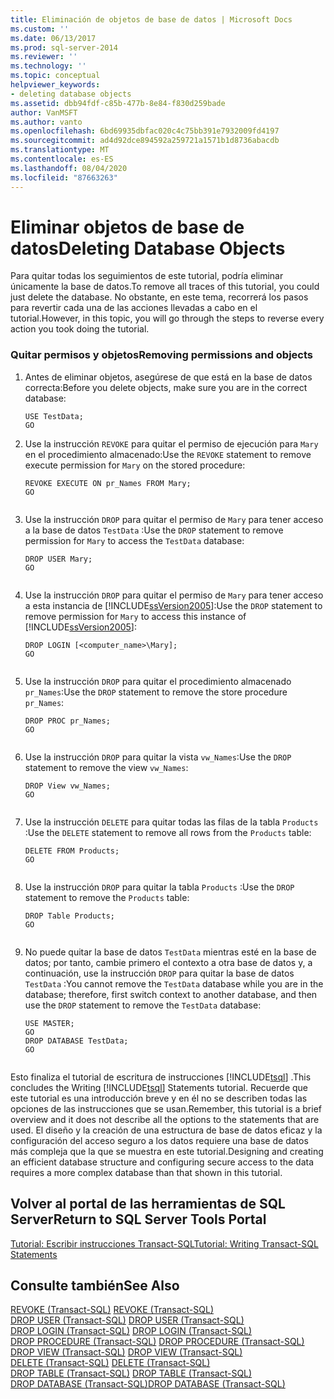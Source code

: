 ```yaml
---
title: Eliminación de objetos de base de datos | Microsoft Docs
ms.custom: ''
ms.date: 06/13/2017
ms.prod: sql-server-2014
ms.reviewer: ''
ms.technology: ''
ms.topic: conceptual
helpviewer_keywords:
- deleting database objects
ms.assetid: dbb94fdf-c85b-477b-8e84-f830d259bade
author: VanMSFT
ms.author: vanto
ms.openlocfilehash: 6bd69935dbfac020c4c75bb391e7932009fd4197
ms.sourcegitcommit: ad4d92dce894592a259721a1571b1d8736abacdb
ms.translationtype: MT
ms.contentlocale: es-ES
ms.lasthandoff: 08/04/2020
ms.locfileid: "87663263"
---
```

# <a name="deleting-database-objects"></a><span data-ttu-id="05d33-102">Eliminar objetos de base de datos</span><span class="sxs-lookup"><span data-stu-id="05d33-102">Deleting Database Objects</span></span>
  <span data-ttu-id="05d33-103">Para quitar todas los seguimientos de este tutorial, podría eliminar únicamente la base de datos.</span><span class="sxs-lookup"><span data-stu-id="05d33-103">To remove all traces of this tutorial, you could just delete the database.</span></span> <span data-ttu-id="05d33-104">No obstante, en este tema, recorrerá los pasos para revertir cada una de las acciones llevadas a cabo en el tutorial.</span><span class="sxs-lookup"><span data-stu-id="05d33-104">However, in this topic, you will go through the steps to reverse every action you took doing the tutorial.</span></span>  
  
### <a name="removing-permissions-and-objects"></a><span data-ttu-id="05d33-105">Quitar permisos y objetos</span><span class="sxs-lookup"><span data-stu-id="05d33-105">Removing permissions and objects</span></span>  
  
1.  <span data-ttu-id="05d33-106">Antes de eliminar objetos, asegúrese de que está en la base de datos correcta:</span><span class="sxs-lookup"><span data-stu-id="05d33-106">Before you delete objects, make sure you are in the correct database:</span></span>  
  
    ```  
    USE TestData;  
    GO  
    ```  
  
2.  <span data-ttu-id="05d33-107">Use la instrucción `REVOKE` para quitar el permiso de ejecución para `Mary` en el procedimiento almacenado:</span><span class="sxs-lookup"><span data-stu-id="05d33-107">Use the `REVOKE` statement to remove execute permission for `Mary` on the stored procedure:</span></span>  
  
    ```  
    REVOKE EXECUTE ON pr_Names FROM Mary;  
    GO  
  
    ```  
  
3.  <span data-ttu-id="05d33-108">Use la instrucción `DROP` para quitar el permiso de `Mary` para tener acceso a la base de datos `TestData` :</span><span class="sxs-lookup"><span data-stu-id="05d33-108">Use the `DROP` statement to remove permission for `Mary` to access the `TestData` database:</span></span>  
  
    ```  
    DROP USER Mary;  
    GO  
  
    ```  
  
4.  <span data-ttu-id="05d33-109">Use la instrucción `DROP` para quitar el permiso de `Mary` para tener acceso a esta instancia de [!INCLUDE[ssVersion2005](../includes/ssversion2005-md.md)]:</span><span class="sxs-lookup"><span data-stu-id="05d33-109">Use the `DROP` statement to remove permission for `Mary` to access this instance of [!INCLUDE[ssVersion2005](../includes/ssversion2005-md.md)]:</span></span>  
  
    ```  
    DROP LOGIN [<computer_name>\Mary];  
    GO  
  
    ```  
  
5.  <span data-ttu-id="05d33-110">Use la instrucción `DROP` para quitar el procedimiento almacenado `pr_Names`:</span><span class="sxs-lookup"><span data-stu-id="05d33-110">Use the `DROP` statement to remove the store procedure `pr_Names`:</span></span>  
  
    ```  
    DROP PROC pr_Names;  
    GO  
  
    ```  
  
6.  <span data-ttu-id="05d33-111">Use la instrucción `DROP` para quitar la vista `vw_Names`:</span><span class="sxs-lookup"><span data-stu-id="05d33-111">Use the `DROP` statement to remove the view `vw_Names`:</span></span>  
  
    ```  
    DROP View vw_Names;  
    GO  
  
    ```  
  
7.  <span data-ttu-id="05d33-112">Use la instrucción `DELETE` para quitar todas las filas de la tabla `Products` :</span><span class="sxs-lookup"><span data-stu-id="05d33-112">Use the `DELETE` statement to remove all rows from the `Products` table:</span></span>  
  
    ```  
    DELETE FROM Products;  
    GO  
  
    ```  
  
8.  <span data-ttu-id="05d33-113">Use la instrucción `DROP` para quitar la tabla `Products` :</span><span class="sxs-lookup"><span data-stu-id="05d33-113">Use the `DROP` statement to remove the `Products` table:</span></span>  
  
    ```  
    DROP Table Products;  
    GO  
  
    ```  
  
9. <span data-ttu-id="05d33-114">No puede quitar la base de datos `TestData` mientras esté en la base de datos; por tanto, cambie primero el contexto a otra base de datos y, a continuación, use la instrucción `DROP` para quitar la base de datos `TestData` :</span><span class="sxs-lookup"><span data-stu-id="05d33-114">You cannot remove the `TestData` database while you are in the database; therefore, first switch context to another database, and then use the `DROP` statement to remove the `TestData` database:</span></span>  
  
    ```  
    USE MASTER;  
    GO  
    DROP DATABASE TestData;  
    GO  
  
    ```  
  
 <span data-ttu-id="05d33-115">Esto finaliza el tutorial de escritura de instrucciones [!INCLUDE[tsql](../includes/tsql-md.md)] .</span><span class="sxs-lookup"><span data-stu-id="05d33-115">This concludes the Writing [!INCLUDE[tsql](../includes/tsql-md.md)] Statements tutorial.</span></span> <span data-ttu-id="05d33-116">Recuerde que este tutorial es una introducción breve y en él no se describen todas las opciones de las instrucciones que se usan.</span><span class="sxs-lookup"><span data-stu-id="05d33-116">Remember, this tutorial is a brief overview and it does not describe all the options to the statements that are used.</span></span> <span data-ttu-id="05d33-117">El diseño y la creación de una estructura de base de datos eficaz y la configuración del acceso seguro a los datos requiere una base de datos más compleja que la que se muestra en este tutorial.</span><span class="sxs-lookup"><span data-stu-id="05d33-117">Designing and creating an efficient database structure and configuring secure access to the data requires a more complex database than that shown in this tutorial.</span></span>  
  
## <a name="return-to-sql-server-tools-portal"></a><span data-ttu-id="05d33-118">Volver al portal de las herramientas de SQL Server</span><span class="sxs-lookup"><span data-stu-id="05d33-118">Return to SQL Server Tools Portal</span></span>  
 [<span data-ttu-id="05d33-119">Tutorial: Escribir instrucciones Transact-SQL</span><span class="sxs-lookup"><span data-stu-id="05d33-119">Tutorial: Writing Transact-SQL Statements</span></span>](tutorial-writing-transact-sql-statements.md)  
  
## <a name="see-also"></a><span data-ttu-id="05d33-120">Consulte también</span><span class="sxs-lookup"><span data-stu-id="05d33-120">See Also</span></span>  
 <span data-ttu-id="05d33-121">[REVOKE &#40;Transact-SQL&#41;](/sql/t-sql/statements/revoke-transact-sql) </span><span class="sxs-lookup"><span data-stu-id="05d33-121">[REVOKE &#40;Transact-SQL&#41;](/sql/t-sql/statements/revoke-transact-sql) </span></span>  
 <span data-ttu-id="05d33-122">[DROP USER &#40;Transact-SQL&#41;](/sql/t-sql/statements/drop-user-transact-sql) </span><span class="sxs-lookup"><span data-stu-id="05d33-122">[DROP USER &#40;Transact-SQL&#41;](/sql/t-sql/statements/drop-user-transact-sql) </span></span>  
 <span data-ttu-id="05d33-123">[DROP LOGIN &#40;Transact-SQL&#41;](/sql/t-sql/statements/drop-login-transact-sql) </span><span class="sxs-lookup"><span data-stu-id="05d33-123">[DROP LOGIN &#40;Transact-SQL&#41;](/sql/t-sql/statements/drop-login-transact-sql) </span></span>  
 <span data-ttu-id="05d33-124">[DROP PROCEDURE &#40;Transact-SQL&#41;](/sql/t-sql/statements/drop-procedure-transact-sql) </span><span class="sxs-lookup"><span data-stu-id="05d33-124">[DROP PROCEDURE &#40;Transact-SQL&#41;](/sql/t-sql/statements/drop-procedure-transact-sql) </span></span>  
 <span data-ttu-id="05d33-125">[DROP VIEW &#40;Transact-SQL&#41;](/sql/t-sql/statements/drop-view-transact-sql) </span><span class="sxs-lookup"><span data-stu-id="05d33-125">[DROP VIEW &#40;Transact-SQL&#41;](/sql/t-sql/statements/drop-view-transact-sql) </span></span>  
 <span data-ttu-id="05d33-126">[DELETE &#40;Transact-SQL&#41;](/sql/t-sql/statements/delete-transact-sql) </span><span class="sxs-lookup"><span data-stu-id="05d33-126">[DELETE &#40;Transact-SQL&#41;](/sql/t-sql/statements/delete-transact-sql) </span></span>  
 <span data-ttu-id="05d33-127">[DROP TABLE &#40;Transact-SQL&#41;](/sql/t-sql/statements/drop-table-transact-sql) </span><span class="sxs-lookup"><span data-stu-id="05d33-127">[DROP TABLE &#40;Transact-SQL&#41;](/sql/t-sql/statements/drop-table-transact-sql) </span></span>  
 [<span data-ttu-id="05d33-128">DROP DATABASE &#40;Transact-SQL&#41;</span><span class="sxs-lookup"><span data-stu-id="05d33-128">DROP DATABASE &#40;Transact-SQL&#41;</span></span>](/sql/t-sql/statements/drop-database-audit-specification-transact-sql)  
  
  

